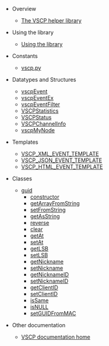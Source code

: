 * Overview

  * [The VSCP helper library](README.md)

* Using the library

  * [Using the library](using.md)

* Constants

  * [vscp.py](https://github.com/grodansparadis/pyvscp/blob/master/vscp.py)

* Datatypes and Structures

  * [vscpEvent](vscpevent.md)
  * [vscpEventEx](vscpeventex.md)
  * [vscpEventFilter](vscpeventfilter.md)
  * [VSCPStatistics](vscpstatistics.md) 
  * [VSCPStatus](vscpstatus.md) 
  * [VSCPChannelInfo](vscpchannelinfo.md) 
  * [vscpMyNode](vscpmynode.md)

* Templates

  * [VSCP_XML_EVENT_TEMPLATE](vscp_xml_event_template.md)
  * [VSCP_JSON_EVENT_TEMPLATE](vscp_json_event_template.md)
  * [VSCP_HTML_EVENT_TEMPLATE](vscp_html_event_template.md)

* Classes
  
  * [guid](guid.md)
    * [constructor](guid_constructor.md)
    * [getArrayFromString](guid_getarrayfromstring)
    * [setFromString](guid_setfromstring.md)
    * [getAsString](guid_getasstring.md)
    * [reverse](guid_reverse.md)
    * [clear](guid_clear.md)
    * [getAt](guid_getat.md)
    * [setAt](guid_setat.md)
    * [getLSB](guid_getlsb.md)
    * [setLSB](guid_setlsb.md)
    * [getNickname](guid_getnickname.md)
    * [setNickname](guid_setnickname.md)
    * [getNicknameID](guid_getnicknameid.md)
    * [setNicknameID](guid_setnicknameid.md)
    * [getClientID](guid_getclientid.md)
    * [setClientID](guid_setclientid.md)
    * [isSame](guid_issame.md)
    * [isNULL](guid_isnull.md)
    * [setGUIDFromMAC](guid_setguidfrommac.md)


* Other documentation
  * [VSCP documentation home](https://docs.vscp.org)





